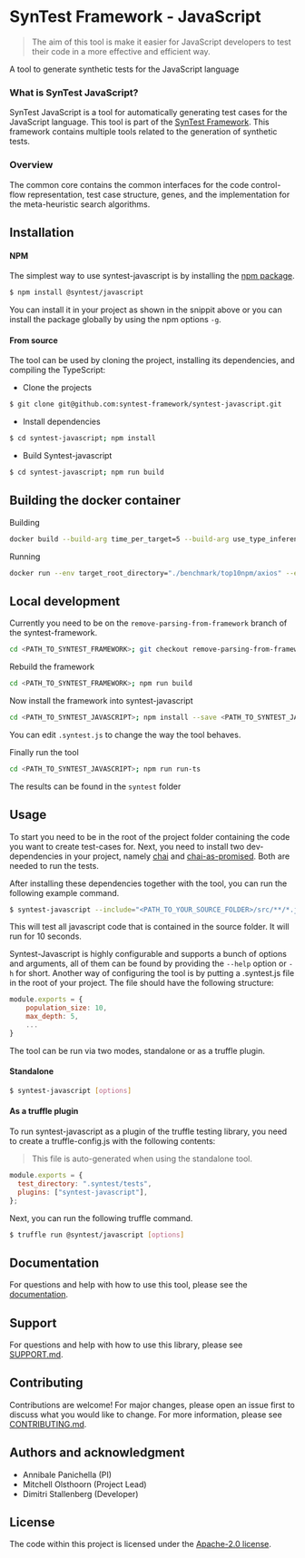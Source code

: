# SynTest Framework - JavaScript

> The aim of this tool is make it easier for JavaScript developers to test their code in a more effective and efficient way.

A tool to generate synthetic tests for the JavaScript language

### What is SynTest JavaScript?

SynTest JavaScript is a tool for automatically generating test cases for the JavaScript language. This tool is part of the [SynTest Framework](https://www.syntest.org). This framework contains multiple tools related to the generation of synthetic tests.

### Overview

The common core contains the common interfaces for the code control-flow representation, test case structure, genes, and the implementation for the meta-heuristic search algorithms.

## Installation

#### NPM

The simplest way to use syntest-javascript is by installing the [npm package](https://www.npmjs.com/package/syntest/javascript).

```bash
$ npm install @syntest/javascript
```

You can install it in your project as shown in the snippit above or you can install the package globally by using the npm options `-g`.

#### From source

The tool can be used by cloning the project, installing its dependencies, and compiling the TypeScript:

- Clone the projects

```bash
$ git clone git@github.com:syntest-framework/syntest-javascript.git
```

- Install dependencies

```bash
$ cd syntest-javascript; npm install
```

- Build Syntest-javascript

```bash
$ cd syntest-javascript; npm run build
```

## Building the docker container
Building
```bash
docker build --build-arg time_per_target=5 --build-arg use_type_inference=1 --build-arg type_inference_mode="roulette" --tag="syntest/javascript:t5-inference1-moderoulette" .
```

Running
```bash
docker run --env target_root_directory="./benchmark/top10npm/axios" --env include="./benchmark/top10npm/axios/lib/**/*.js" syntest/javascript:t5-inference1-moderoulette
```

## Local development

Currently you need to be on the `remove-parsing-from-framework` branch of the syntest-framework.

```bash
cd <PATH_TO_SYNTEST_FRAMEWORK>; git checkout remove-parsing-from-framework; git pull
```

Rebuild the framework

```bash
cd <PATH_TO_SYNTEST_FRAMEWORK>; npm run build
```

Now install the framework into syntest-javascript

```bash
cd <PATH_TO_SYNTEST_JAVASCRIPT>; npm install --save <PATH_TO_SYNTEST_JAVASCRIPT>
```

You can edit `.syntest.js` to change the way the tool behaves.

Finally run the tool

```bash
cd <PATH_TO_SYNTEST_JAVASCRIPT>; npm run run-ts
```

The results can be found in the `syntest` folder

## Usage

To start you need to be in the root of the project folder containing the code you want to create test-cases for. Next, you need to install two dev-dependencies in your project, namely [chai](https://www.npmjs.com/package/chai) and [chai-as-promised](https://www.npmjs.com/package/chai-as-promised). Both are needed to run the tests.

After installing these dependencies together with the tool, you can run the following example command.

```bash
$ syntest-javascript --include="<PATH_TO_YOUR_SOURCE_FOLDER>/src/**/*.js" --search-time=10 --total_time=10
```

This will test all javascript code that is contained in the source folder. It will run for 10 seconds.

Syntest-Javascript is highly configurable and supports a bunch of options and arguments, all of them can be found by providing the `--help` option or `-h` for short. Another way of configuring the tool is by putting a .syntest.js file in the root of your project. The file should have the following structure:

```js
module.exports = {
    population_size: 10,
    max_depth: 5,
    ...
}
```

The tool can be run via two modes, standalone or as a truffle plugin.

#### Standalone

```bash
$ syntest-javascript [options]
```

#### As a truffle plugin

To run syntest-javascript as a plugin of the truffle testing library, you need to create a truffle-config.js with the following contents:

> This file is auto-generated when using the standalone tool.

```js
module.exports = {
  test_directory: ".syntest/tests",
  plugins: ["syntest-javascript"],
};
```

Next, you can run the following truffle command.

```bash
$ truffle run @syntest/javascript [options]
```

## Documentation

For questions and help with how to use this tool, please see the [documentation](https://www.syntest.org).

## Support

For questions and help with how to use this library, please see [SUPPORT.md](SUPPORT.md).

## Contributing

Contributions are welcome! For major changes, please open an issue first to discuss what you would like to change. For more information, please see [CONTRIBUTING.md](CONTRIBUTING.md).

## Authors and acknowledgment

- Annibale Panichella (PI)
- Mitchell Olsthoorn (Project Lead)
- Dimitri Stallenberg (Developer)

## License

The code within this project is licensed under the [Apache-2.0 license](LICENSE).
